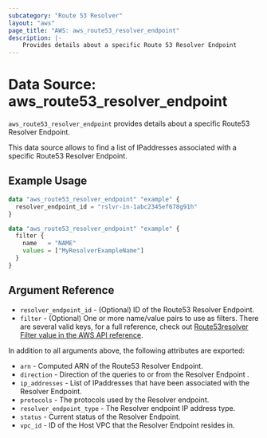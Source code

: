 ```yaml
---
subcategory: "Route 53 Resolver"
layout: "aws"
page_title: "AWS: aws_route53_resolver_endpoint"
description: |-
    Provides details about a specific Route 53 Resolver Endpoint
---
```


# Data Source: aws_route53_resolver_endpoint

`aws_route53_resolver_endpoint` provides details about a specific Route53 Resolver Endpoint.

This data source allows to find a list of IPaddresses associated with a specific Route53 Resolver Endpoint.

## Example Usage

```terraform
data "aws_route53_resolver_endpoint" "example" {
  resolver_endpoint_id = "rslvr-in-1abc2345ef678g91h"
}
```

```terraform
data "aws_route53_resolver_endpoint" "example" {
  filter {
    name   = "NAME"
    values = ["MyResolverExampleName"]
  }
}
```

## Argument Reference

* `resolver_endpoint_id` - (Optional) ID of the Route53 Resolver Endpoint.
* `filter` - (Optional) One or more name/value pairs to use as filters. There are
several valid keys, for a full reference, check out
[Route53resolver Filter value in the AWS API reference][1].

In addition to all arguments above, the following attributes are exported:

* `arn` - Computed ARN of the Route53 Resolver Endpoint.
* `direction` - Direction of the queries to or from the Resolver Endpoint .
* `ip_addresses` - List of IPaddresses that have been associated with the Resolver Endpoint.
* `protocols` - The protocols used by the Resolver endpoint.
* `resolver_endpoint_type` - The Resolver endpoint IP address type.
* `status` - Current status of the Resolver Endpoint.
* `vpc_id` - ID of the Host VPC that the Resolver Endpoint resides in.

[1]: https://docs.aws.amazon.com/Route53/latest/APIReference/API_route53resolver_Filter.html

